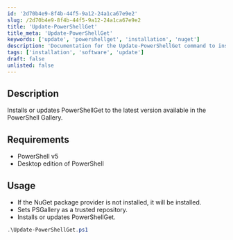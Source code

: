 ```yaml
---
id: '2d70b4e9-8f4b-44f5-9a12-24a1ca67e9e2'
slug: /2d70b4e9-8f4b-44f5-9a12-24a1ca67e9e2
title: 'Update-PowerShellGet'
title_meta: 'Update-PowerShellGet'
keywords: ['update', 'powershellget', 'installation', 'nuget']
description: 'Documentation for the Update-PowerShellGet command to install or update PowerShellGet to the latest version available in the PowerShell Gallery.'
tags: ['installation', 'software', 'update']
draft: false
unlisted: false
---
```


## Description
Installs or updates PowerShellGet to the latest version available in the PowerShell Gallery.

## Requirements
- PowerShell v5
- Desktop edition of PowerShell

## Usage
- If the NuGet package provider is not installed, it will be installed.
- Sets PSGallery as a trusted repository.
- Installs or updates PowerShellGet.

```powershell
.\Update-PowerShellGet.ps1
```